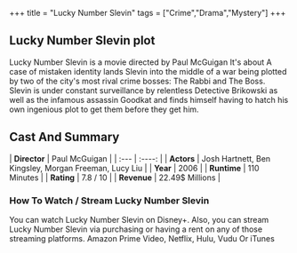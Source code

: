 +++
title = "Lucky Number Slevin"
tags = ["Crime","Drama","Mystery"]
+++
## Lucky Number Slevin plot
Lucky Number Slevin is a movie directed by Paul McGuigan It's about A case of mistaken identity lands Slevin into the middle of a war being plotted by two of the city's most rival crime bosses: The Rabbi and The Boss. Slevin is under constant surveillance by relentless Detective Brikowski as well as the infamous assassin Goodkat and finds himself having to hatch his own ingenious plot to get them before they get him.
## Cast And Summary
| **Director**      | Paul McGuigan |
    | :---        |    :----:   |
    |  **Actors** | Josh Hartnett, Ben Kingsley, Morgan Freeman, Lucy Liu |
    | **Year**   | 2006    |
    |  **Runtime** | 110 Minutes |
    |  **Rating** | 7.8 / 10 | 
    |  **Revenue** | 22.49$ Millions |
### How To Watch / Stream Lucky Number Slevin
You can watch Lucky Number Slevin on Disney+.
Also, you can stream Lucky Number Slevin via purchasing or having a rent on any of those streaming platforms.
Amazon Prime Video, Netflix, Hulu, Vudu Or iTunes